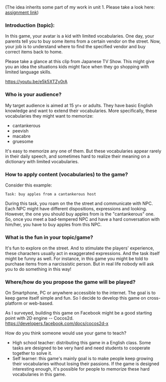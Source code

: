 (The idea inherits some part of my work in unit 1. Please take a look here: [assignment link](./docs/assign-1.2.pdf))

### Introduction (topic):
In this game, your avatar is a kid with limited vocabularies. One day, your parents tell you to buy some items from a certain vendor on the street. Now, your job is to understand where to find the specified vendor and buy correct items back to home.

Please take a glance at this clip from Japanese TV Show. This might give you an idea the situations kids might face when they go shopping with limited language skills.

https://youtu.be/e5k5XTZy0rA

### Who is your audience?
My target audience is aimed at 15 yr+ or adults. They have basic English knowledge and want to extend their vocabularies. More specifically, these vocabularies they might want to memorize:

 - cantankerous
 - peevish
 - macabre
 - gruesome

It's easy to memorize any one of them. But these vocabularies appear rarely in their daily speech, and sometimes hard to realize their meaning on a dictionary with limited vocabularies.

### How to apply content (vocabularies) to the game?

Consider this example:

`Task: buy apples from a cantankerous host`

During this task, you roam on the the street and communicate with NPC. Each NPC might have different dispositions, expressions and looking. However, the one you should buy apples from is the "cantankerous" one. So, once you meet a bad-tempered NPC and have a hard conversation with him/her, you have to buy apples from this NPC.

### What is the fun in your topic/game?

It's fun to explore on the street. And to stimulate the players' experience, these characters usually act in exaggerated expressions. And the task itself might be funny as well. For instance, in this game you might be told to purchase items from a narcissistic person. But in real life nobody will ask you to do something in this way!

### Where/how do you propose the game will be played?

On Smartphone, PC or anywhere accessible to the internet. The goal is to keep game itself simple and fun. So I decide to develop this game on cross-platform or web-based.

As I surveyed, building this game on Facebook might be a good starting point with 2D engine -- Cocos2d. https://developers.facebook.com/docs/cocos2d-x

How do you think someone would use your game to teach?

 - High school teacher: distributing this game in a English class. Some tasks are designed to be very hard and need students to cooperate together to solve it.
 - Self learner: this game's mainly goal is to make people keep growing their vocabularies without losing their passions. If the game is designed interesting enough, it's possible for people to memorize these hard vocabularies in this game.